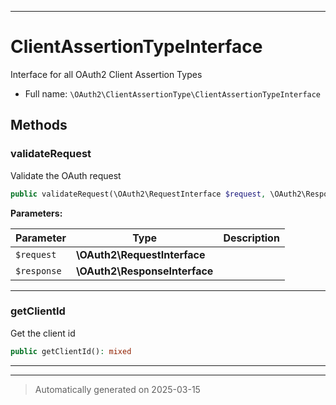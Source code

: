 ***

# ClientAssertionTypeInterface

Interface for all OAuth2 Client Assertion Types



* Full name: `\OAuth2\ClientAssertionType\ClientAssertionTypeInterface`



## Methods


### validateRequest

Validate the OAuth request

```php
public validateRequest(\OAuth2\RequestInterface $request, \OAuth2\ResponseInterface $response): mixed
```








**Parameters:**

| Parameter | Type | Description |
|-----------|------|-------------|
| `$request` | **\OAuth2\RequestInterface** |  |
| `$response` | **\OAuth2\ResponseInterface** |  |





***

### getClientId

Get the client id

```php
public getClientId(): mixed
```












***


***
> Automatically generated on 2025-03-15
